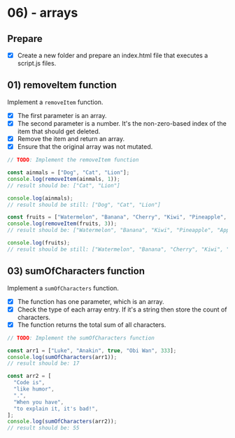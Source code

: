 # 06) - arrays

## Prepare

- [x] Create a new folder and prepare an index.html file that executes a script.js files.

## 01) removeItem function

Implement a `removeItem` function.

- [x] The first parameter is an array.
- [x] The second parameter is a number. It's the non-zero-based index of the item that should get deleted.
- [x] Remove the item and return an array.
- [x] Ensure that the original array was not mutated.

```js
// TODO: Implement the removeItem function

const ainmals = ["Dog", "Cat", "Lion"];
console.log(removeItem(ainmals, 1));
// result should be: ["Cat", "Lion"]

console.log(ainmals);
// result should be still: ["Dog", "Cat", "Lion"]

const fruits = ["Watermelon", "Banana", "Cherry", "Kiwi", "Pineapple", "Apple"];
console.log(removeItem(fruits, 3));
// result should be: ["Watermelon", "Banana", "Kiwi", "Pineapple", "Apple"]

console.log(fruits);
// result should be still: ["Watermelon", "Banana", "Cherry", "Kiwi", "Pineapple", "Apple"]
```

## 03) sumOfCharacters function

Implement a `sumOfCharacters` function.

- [x] The function has one parameter, which is an array.
- [x] Check the type of each array entry. If it's a string then store the count of characters.
- [x] The function returns the total sum of all characters.

```js
// TODO: Implement the sumOfCharacters function

const arr1 = ["Luke", "Anakin", true, "Obi Wan", 333];
console.log(sumOfCharacters(arr1));
// result should be: 17

const arr2 = [
  "Code is",
  "like humor",
  ".",
  "When you have",
  "to explain it, it's bad!",
];
console.log(sumOfCharacters(arr2));
// result should be: 55
```
